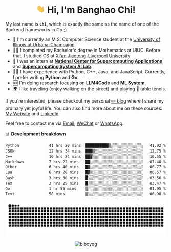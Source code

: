 <h1 align="center"><img src="assets/hi.gif" height="26" alt="wave"/> Hi, I'm Banghao Chi!</h1>

My last name is **`Chi`**, which is exactly the same as the name of one of the Backend frameworks in Go ;)

- 🏫 I'm currently an M.S. Computer Science student at the [University of Illinois at Urbana-Champaign](https://illinois.edu/).
- 👨‍🎓 I completed my Bachelor's degree in Mathematics at UIUC. Before that, I studied CS at [Xi'an Jiaotong-Liverpool University](https://www.xjtlu.edu.cn/en).
- 💼 I was an intern at **[National Center for Supercomputing Applications](https://www.ncsa.illinois.edu/)** and **[Supercomputing System AI Lab](https://supercomputing-system-ai-lab.github.io/)**.
- 👨‍💻 I have experience with Python, C++, Java, and JavaScript. Currently, I prefer writing **Python** and **Go**.
- 🆕 I'm doing research focusing on **LLM4Code** and **ML System**.
- 🌍 I like traveling (enjoy walking on the street) and playing 🏓 table tennis.

If you're interested, please checkout my personal [✏️ blog](https://banghao.live) where I share my ordinary yet joyful life. You can also find more about me on these sources: [My Website](https://biboyqg.github.io/) and [LinkedIn](https://www.linkedin.com/in/banghao-chi-550737276/).

Feel free to contact me via <a href="mailto:banghao2@illinois.edu">Email</a>, [WeChat](id:banghao1023) or [WhatsApp](+12173286124).

📊 **Development breakdown**

<!--START_SECTION:waka-->

```txt
Python             41 hrs 20 mins  ██████████▒░░░░░░░░░░░░░░   41.92 %
JSON               12 hrs 34 mins  ███▒░░░░░░░░░░░░░░░░░░░░░   12.75 %
C++                10 hrs 24 mins  ██▓░░░░░░░░░░░░░░░░░░░░░░   10.55 %
Markdown           7 hrs 22 mins   ██░░░░░░░░░░░░░░░░░░░░░░░   07.48 %
Other              6 hrs 40 mins   █▓░░░░░░░░░░░░░░░░░░░░░░░   06.77 %
Lua                6 hrs 28 mins   █▓░░░░░░░░░░░░░░░░░░░░░░░   06.57 %
Bash               3 hrs 30 mins   █░░░░░░░░░░░░░░░░░░░░░░░░   03.56 %
TeX                3 hrs 25 mins   █░░░░░░░░░░░░░░░░░░░░░░░░   03.47 %
Go                 1 hr 55 mins    ▒░░░░░░░░░░░░░░░░░░░░░░░░   01.95 %
Text               58 mins         ▒░░░░░░░░░░░░░░░░░░░░░░░░   00.98 %
```

<!--END_SECTION:waka-->

<picture>
  <source media="(prefers-color-scheme: dark)" srcset="https://raw.githubusercontent.com/BiboyQG/BiboyQG/output/github-contribution-grid-snake-dark.svg">
  <source media="(prefers-color-scheme: light)" srcset="https://raw.githubusercontent.com/BiboyQG/BiboyQG/output/github-contribution-grid-snake.svg">
  <img alt="github contribution grid snake animation" src="https://raw.githubusercontent.com/BiboyQG/BiboyQG/output/github-contribution-grid-snake.svg">
</picture>

<br>

<p align="center"><img src="https://komarev.com/ghpvc/?username=biboyqg&label=Profile%20views&color=0e75b6&style=flat" alt="biboyqg" /> </p>

</div>
